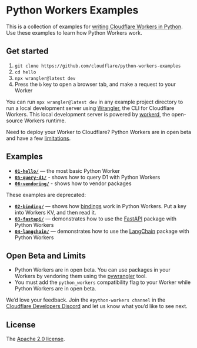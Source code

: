 # Python Workers Examples

This is a collection of examples for [writing Cloudflare Workers in Python](https://developers.cloudflare.com/workers/languages/python). Use these examples to learn how Python Workers work.

## Get started

1. `git clone https://github.com/cloudflare/python-workers-examples`
2. `cd hello`
3. `npx wrangler@latest dev`
4. Press the `b` key to open a browser tab, and make a request to your Worker

You can run `npx wrangler@latest dev` in any example project directory to run a local development server using [Wrangler](https://developers.cloudflare.com/workers/wrangler/), the CLI for Cloudflare Workers. This local development server is powered by [workerd](https://github.com/cloudflare/workerd), the open-source Workers runtime.

Need to deploy your Worker to Cloudflare? Python Workers are in open beta and have a few [limitations](#open-beta-and-limits).

## Examples

- [**`01-hello/`**](01-hello) — the most basic Python Worker
- [**`05-query-d1/`**](05-query-d1) - shows how to query D1 with Python Workers
- [**`06-vendoring/`**](06-vendoring) - shows how to vendor packages

These examples are deprecated:

- [**`02-binding/`**](02-binding) — shows how [bindings](https://developers.cloudflare.com/workers/configuration/bindings/) work in Python Workers. Put a key into Workers KV, and then read it.
- [**`03-fastapi/`**](03-fastapi) — demonstrates how to use the [FastAPI](https://fastapi.tiangolo.com/) package with Python Workers
- [**`04-langchain/`**](04-langchain) — demonstrates how to use the [LangChain](https://pypi.org/project/langchain/) package with Python Workers

## Open Beta and Limits

- Python Workers are in open beta. You can use packages in your Workers by vendoring them using the [pywrangler](https://github.com/cloudflare/workers-py?tab=readme-ov-file#pywrangler) tool.
- You must add the `python_workers` compatibility flag to your Worker while Python Workers are in open beta.

We’d love your feedback. Join the `#python-workers channel` in the [Cloudflare Developers Discord](https://discord.cloudflare.com/) and let us know what you’d like to see next.

## License

The [Apache 2.0 license](LICENSE).
